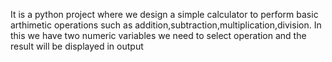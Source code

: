 It is a python project where we design a simple calculator to perform basic arthimetic operations such as addition,subtraction,multiplication,division. In this we have two numeric variables we need to select operation and the result will be displayed in output
